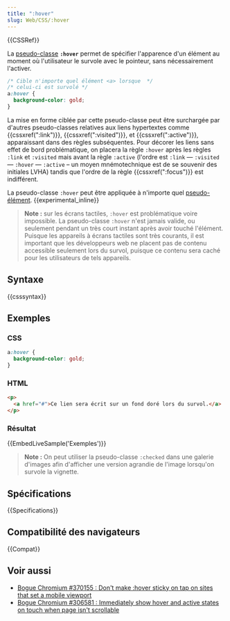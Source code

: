 ```yaml
---
title: ":hover"
slug: Web/CSS/:hover
---
```


{{CSSRef}}

La [pseudo-classe](/fr/docs/Web/CSS/Pseudo-classes) **`:hover`** permet de spécifier l'apparence d'un élément au moment où l'utilisateur le survole avec le pointeur, sans nécessairement l'activer.

```css
/* Cible n'importe quel élément <a> lorsque  */
/* celui-ci est survolé */
a:hover {
  background-color: gold;
}
```

La mise en forme ciblée par cette pseudo-classe peut être surchargée par d'autres pseudo-classes relatives aux liens hypertextes comme {{cssxref(":link")}}, {{cssxref(":visited")}}, et {{cssxref(":active")}}, apparaissant dans des règles subséquentes. Pour décorer les liens sans effet de bord problématique, on placera la règle `:hover` après les règles `:link` et `:visited` mais avant la règle `:active` (l'ordre est `:link` — `:visited` — `:hover` — `:active` – un moyen mnémotechnique est de se souvenir des initiales LVHA) tandis que l'ordre de la règle {{cssxref(":focus")}} est indifférent.

La pseudo-classe `:hover` peut être appliquée à n'importe quel [pseudo-élément](/fr/docs/Web/CSS/Pseudo-elements). {{experimental_inline}}

> **Note :** sur les écrans tactiles, `:hover` est problématique voire impossible. La pseudo-classe `:hover` n'est jamais valide, ou seulement pendant un très court instant après avoir touché l'élément. Puisque les appareils à écrans tactiles sont très courants, il est important que les développeurs web ne placent pas de contenu accessible seulement lors du survol, puisque ce contenu sera caché pour les utilisateurs de tels appareils.

## Syntaxe

{{csssyntax}}

## Exemples

### CSS

```css
a:hover {
  background-color: gold;
}
```

### HTML

```html
<p>
  <a href="#">Ce lien sera écrit sur un fond doré lors du survol.</a>
</p>
```

### Résultat

{{EmbedLiveSample('Exemples')}}

> **Note :** On peut utiliser la pseudo-classe `:checked` dans une galerie d'images afin d'afficher une version agrandie de l'image lorsqu'on survole la vignette.

## Spécifications

{{Specifications}}

## Compatibilité des navigateurs

{{Compat}}

## Voir aussi

- [Bogue Chromium #370155 : Don't make :hover sticky on tap on sites that set a mobile viewport](https://code.google.com/p/chromium/issues/detail?id=370155)
- [Bogue Chromium #306581 : Immediately show hover and active states on touch when page isn't scrollable](https://code.google.com/p/chromium/issues/detail?id=306581)
